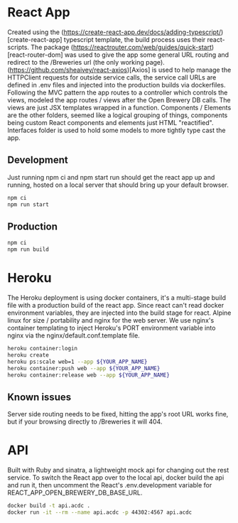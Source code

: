 # React App

Created using the (https://create-react-app.dev/docs/adding-typescript/)[create-react-app] typescript template, the build process uses their react-scripts. The package (https://reactrouter.com/web/guides/quick-start)[react-router-dom] was used to give the app some general URL routing and redirect to the /Breweries url (the only working page). (https://github.com/sheaivey/react-axios)[Axios] is used to help manage the HTTPClient requests for outside service calls, the service call URLs are defined in .env files and injected into the production builds via dockerfiles. Following the MVC pattern the app routes to a controller which controls the views, modeled the app routes / views after the Open Brewery DB calls. The views are just JSX templates wrapped in a function. Components / Elements are the other folders, seemed like a logical grouping of things, components being custom React components and elements just HTML "reactified". Interfaces folder is used to hold some models to more tightly type cast the app.

## Development

Just running npm ci and npm start run should get the react app up and running, hosted on a local server that should bring up your default browser. 

``` bash
npm ci 
npm run start
```

## Production

``` bash
npm ci
npm run build
```

# Heroku

The Heroku deployment is using docker containers, it's a multi-stage build file with a production build of the react app. Since react can't read docker environment variables, they are injected into the build stage for react. Alpine linux for size / portability and nginx for the web server. We use nginx's container templating to inject Heroku's PORT environment variable into nginx via the nginx/default.conf.template file.

``` bash
heroku container:login
heroku create
heroku ps:scale web=1 --app ${YOUR_APP_NAME}
heroku container:push web --app ${YOUR_APP_NAME}
heroku container:release web --app ${YOUR_APP_NAME}
```

## Known issues

Server side routing needs to be fixed, hitting the app's root URL works fine, but if your browsing directly to /Breweries it will 404.

# API

Built with Ruby and sinatra, a lightweight mock api for changing out the rest service. To switch the React app over to the local api, docker build the api and run it, then uncomment the React's .env.development variable for REACT_APP_OPEN_BREWERY_DB_BASE_URL.

```bash
docker build -t api.acdc .
docker run -it --rm --name api.acdc -p 44302:4567 api.acdc
```